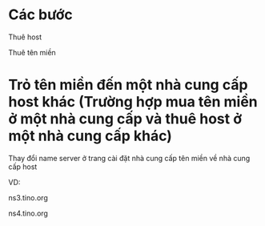# Các bước

Thuê host

Thuê tên miền

# Trỏ tên miền đến một nhà cung cấp host khác (Trường hợp mua tên miền ở một nhà cung cấp và thuê host ở một nhà cung cấp khác)

Thay đổi name server ở trang cài đặt nhà cung cấp tên miền về nhà cung cấp host

VD: 

ns3.tino.org

ns4.tino.org


